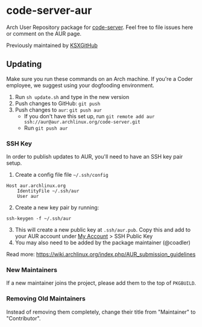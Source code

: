 # code-server-aur

Arch User Repository package for [code-server](https://github.com/cdr/code-server).
Feel free to file issues here or comment on the AUR page.

Previously maintained by [KSXGitHub](https://github.com/KSXGitHub)

## Updating

Make sure you run these commands on an Arch machine. If you're a Coder employee, we suggest using your dogfooding environment.

1. Run `sh update.sh` and type in the new version
1. Push changes to GitHub: `git push`
1. Push changes to `aur`: `git push aur`
	- If you don't have this set up, run `git remote add aur ssh://aur@aur.archlinux.org/code-server.git`
	- Run `git push aur`

### SSH Key

In order to publish updates to AUR, you'll need to have an SSH key pair setup.

1. Create a config file file `~/.ssh/config`
```text
Host aur.archlinux.org
	IdentityFile ~/.ssh/aur
	User aur
```
2. Create a new key pair by running: 
```shell
ssh-keygen -f ~/.ssh/aur
```
3. This will create a new public key at `.ssh/aur.pub`. Copy this and add to your AUR account under [My Account](https://aur.archlinux.org/account/yourusername/edit/) > SSH Public Key
4. You may also need to be added by the package maintainer (@coadler)

Read more: https://wiki.archlinux.org/index.php/AUR_submission_guidelines

### New Maintainers

If a new maintainer joins the project, please add them to the top of `PKGBUILD`.

### Removing Old Maintainers

Instead of removing them completely, change their title from "Maintainer" to "Contributor".